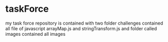 # taskForce
my task force repository is contained with two folder challenges contained all file of javascript arrayMap.js and stringTransform.js and folder called images contained all images
